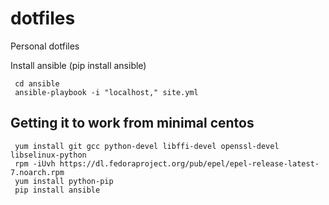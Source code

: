 dotfiles
========

Personal dotfiles

Install ansible (pip install ansible)
```
 cd ansible
 ansible-playbook -i "localhost," site.yml
```

Getting it to work from minimal centos
--------------------------------------

```
 yum install git gcc python-devel libffi-devel openssl-devel libselinux-python
 rpm -iUvh https://dl.fedoraproject.org/pub/epel/epel-release-latest-7.noarch.rpm
 yum install python-pip
 pip install ansible
```
